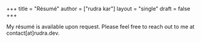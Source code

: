 +++
title = "Résumé"
author = ["rudra kar"]
layout = "single"
draft = false
+++

My résumé is available upon request. Please feel free to reach out to me at contact[at]rudra.dev.
